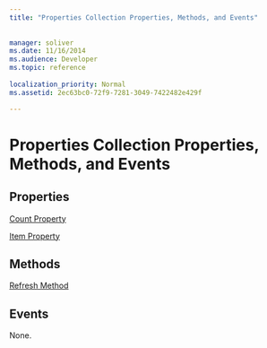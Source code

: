 ```yaml
---
title: "Properties Collection Properties, Methods, and Events"
 
 
manager: soliver
ms.date: 11/16/2014
ms.audience: Developer
ms.topic: reference
  
localization_priority: Normal
ms.assetid: 2ec63bc0-72f9-7281-3049-7422482e429f

---
```


# Properties Collection Properties, Methods, and Events

## Properties

[Count Property](count-property-ado.md)
  
[Item Property](item-property-ado.md)
  
## Methods

[Refresh Method](refresh-method-ado.md)
  
## Events

None.
  

